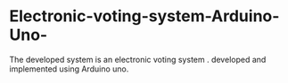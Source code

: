 # Electronic-voting-system-Arduino-Uno-
The developed system is an electronic voting system . developed and implemented using Arduino uno. 
